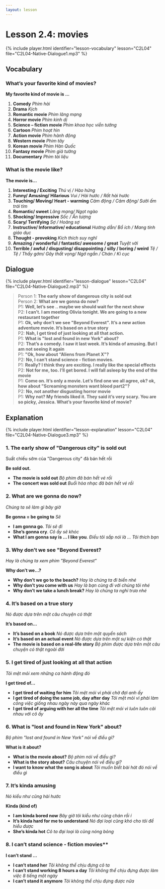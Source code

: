 ```yaml
---
layout: lesson
---
```


# Lesson 2.4: movies

{% include player.html identifier="lesson-vocabulary" lesson="C2L04" file="C2L04-Native-Dialogue1.mp3" %}


## Vocabulary

### What’s your favorite kind of movies?

**My favorite kind of movie is ...**

1. **Comedy** *Phim hài*
2. **Drama** *Kịch*
3. **Romantic movie** *Phim lãng mạng*
4. **Horror movie** *Phim kinh dị*
5. **Science – fiction movie** *Phim khoa học viễn tưởng*
6. **Cartoon** *Phim hoạt hìn*
7. **Action movie** *Phim hành động*
8. **Western movie** *Phim tây*
9. **Korean movie** *Phim Hàn Quốc*
10. **Fantasy movie** *Phim giả tưởng*
11. **Documentary** *Phim tài liệu*

### What is the movie like?

**The movie is...**

1. **Interesting / Exciting** *Thú vị / Hào hứng*
2. **Funny/ Amusing/ Hilarious** *Vui / Hài hước / Rất hài hước*
3. **Touching/ Moving/ Heart - warming** *Cảm động / Cảm động/ Sưởi ấm trái tim*
4. **Romantic/ sweet** *Lãng mạng/ Ngọt ngào*
5. **Shocking/ Impressive** *Sốc / Ấn tượng*
6. **Scary/ Terrifying** *Sợ / Hoảng sợ*
7. **Instructive/ Informative/ educational** *Hướng dẫn/ Bổ ích / Mang tính giáo dục* 
8. **Thought - provoking** *Kích thích suy nghĩ*
9. **Amazing / wonderful / fantastic/ awesome / great** *Tuyệt vời*
10. **Terrible / awful / disgusting/ disappointing / silly / boring / weird** *Tệ / Tệ / Thấy gớm/ Gây thất vọng/ Ngớ ngần / Chán / Kì cục*

## Dialogue

{% include player.html identifier="lesson-dialogue" lesson="C2L04" file="C2L04-Native-Dialogue2.mp3" %}


> Person 1: **The early show of dangerous city is sold out**  
> Person 2: **What are we gonna do now?**  
> P1: **Well, let’s see .. maybe we should wait for the next show**  
> P2: **I can’t. I am meeting Olivia tonight. We are going to a new restaurant together**  
> P1: **Ok, why don’t we see "Beyond Everest". It’s a new action adventure movie. It’s based on a true story**  
> P2: **Nah, I get tired of just looking at all that action.**  
> P1: **What is "lost and found in new York" about?**  
> P2: **That’s a comedy. I saw it last week. It’s kinda of amusing. But I am not seeing it again**  
> P1: **"Ok, how about “Aliens from Planet X"?**  
> P2: **No, I can’t stand science - fiction movies.**  
> P1: **Really? I think they are exciting. I really like the special effects**  
> P2: **Not for me, too. I’ll get bored. I will fall asleep by the end of the movie**  
> P1: **Come on. It’s only a movie. Let’s find one we all agree, ok? ok, how about "Screaming monsters want blood part2"?**  
> P2: **No, not another disgusting horror movie**  
> P1: **Why not? My friends liked it. They said it’s very scary. You are so picky, Jessica. What’s your favorite kind of movie?**  

## Explanation

{% include player.html identifier="lesson-explanation" lesson="C2L04" file="C2L04-Native-Dialogue3.mp3" %}

### 1. The early show of "Dangerous city" is sold out

Suất chiếu sớm của "Dangerous city" đã bán hết rồi 

**Be sold out.**

- **The movie is sold out** *Bộ phim đã bán hết vé rồi*
- **The concert was sold out** *Buổi hòa nhạc đã bán hết vé rồi*

### 2. What are we gonna do now?

*Chúng ta sẽ làm gì bây giờ*

**Be gonna = be going to** *Sẽ*

- **I am gonna go**. *Tôi sẽ đi*
- **She’s gonna cry**. *Cô ấy sẽ khóc*
- **What I am gonna say is … I like you**. *Điều tôi sắp nói là … Tôi thích bạn* 

### 3. Why don’t we see "Beyond Everest?

*Hay là chúng ta xem phim "Beyond Everest"*

**Why don’t we…?**

- **Why don’t we go to the beach?** *Hay là chúng ta đi biển nhé*
- **Why don’t you come with us** *Hay là bạn cùng đi với chúng tôi nhé*
- **Why don’t we take a lunch break?** *Hay là chúng ta nghỉ trưa nhé*

### 4.  It’s based on a true story

*Nó được dựa trên một câu chuyện có thật*

**It’s based on…**

- **It’s based on a book** *Nó được dựa trên một quyển sách*
- **It’s based on an actual event** *Nó được dựa trên một sự kiện có thật*
- **The movie is based on a real-life story** *Bộ phim được dựa trên một câu chuyện có thật ngoài đời*

### 5.  I get tired of just looking at all that action

*Tôi mệt mỏi xem những ca hành động đó*

**I get tired of…**

- **I get tired of waiting for him** *Tôi mệt mỏi vì phải chờ đợi anh ấy*
- **I get tired of doing the same job, day after day** *Tôi mệt mỏi vì phải làm công việc giống nhau ngày này qua ngày khác*
- **I get tired of arguing with her all the time** *Tôi mệt mỏi vì luôn luôn cãi nhau với cô ấy*

### 6. What is "lost and found in New York" about?

*Bộ phim "lost and found in New York" nói về điều gì?*

**What is it about?**
- **What is the movie about?** *Bộ phim nói về điều gì?*
- **What is the story about?** *Câu chuyện nói về điều gì?*
- **I want to know what the song is about** *Tôi muốn biết bài hát đó nói về điều gì*


### 7. It’s kinda amusing

*Nó kiểu như cũng hài hước*

**Kinda (kind of)**

- **I am kinda bored now** *Bây giờ tôi kiểu như cũng chán rồi í*
- **It’s kinda hard for me to understand** *Nó đại loại cũng khó cho tôi để hiểu được*
- **She’s kinda hot** *Cô ta đại loại là cũng nóng bỏng*

### 8. I can’t stand science - fiction movies**

**I can’t stand …**

- **I can’t stand her** *Tôi không thể chịu đựng cô ta*
- **I can’t stand working 8 hours a day** *Tôi không thể chịu đựng được làm việc 8 tiếng một ngày*
- **I can’t stand it anymore** *Tôi không thể chịu đựng được nữa*

 
